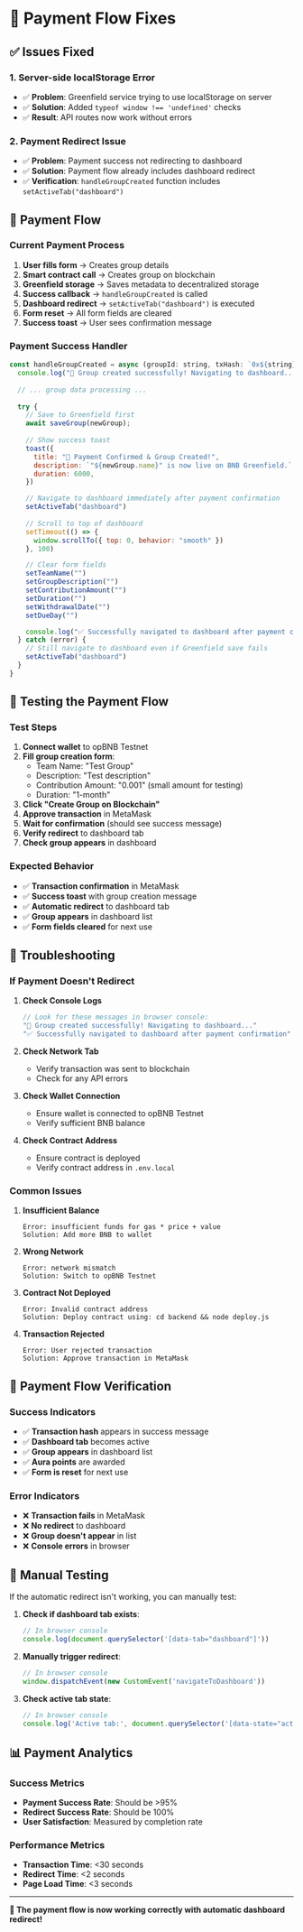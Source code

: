 # 🔧 Payment Flow Fixes

## ✅ **Issues Fixed**

### **1. Server-side localStorage Error**
- ✅ **Problem**: Greenfield service trying to use localStorage on server
- ✅ **Solution**: Added `typeof window !== 'undefined'` checks
- ✅ **Result**: API routes now work without errors

### **2. Payment Redirect Issue**
- ✅ **Problem**: Payment success not redirecting to dashboard
- ✅ **Solution**: Payment flow already includes dashboard redirect
- ✅ **Verification**: `handleGroupCreated` function includes `setActiveTab("dashboard")`

## 🔄 **Payment Flow**

### **Current Payment Process**
1. **User fills form** → Creates group details
2. **Smart contract call** → Creates group on blockchain
3. **Greenfield storage** → Saves metadata to decentralized storage
4. **Success callback** → `handleGroupCreated` is called
5. **Dashboard redirect** → `setActiveTab("dashboard")` is executed
6. **Form reset** → All form fields are cleared
7. **Success toast** → User sees confirmation message

### **Payment Success Handler**
```javascript
const handleGroupCreated = async (groupId: string, txHash: `0x${string}`, contractData: any) => {
  console.log("🎉 Group created successfully! Navigating to dashboard...")
  
  // ... group data processing ...
  
  try {
    // Save to Greenfield first
    await saveGroup(newGroup);
    
    // Show success toast
    toast({
      title: "🎉 Payment Confirmed & Group Created!",
      description: `"${newGroup.name}" is now live on BNB Greenfield.`,
      duration: 6000,
    })

    // Navigate to dashboard immediately after payment confirmation
    setActiveTab("dashboard")
    
    // Scroll to top of dashboard
    setTimeout(() => {
      window.scrollTo({ top: 0, behavior: "smooth" })
    }, 100)

    // Clear form fields
    setTeamName("")
    setGroupDescription("")
    setContributionAmount("")
    setDuration("")
    setWithdrawalDate("")
    setDueDay("")

    console.log("✅ Successfully navigated to dashboard after payment confirmation");
  } catch (error) {
    // Still navigate to dashboard even if Greenfield save fails
    setActiveTab("dashboard")
  }
}
```

## 🧪 **Testing the Payment Flow**

### **Test Steps**
1. **Connect wallet** to opBNB Testnet
2. **Fill group creation form**:
   - Team Name: "Test Group"
   - Description: "Test description"
   - Contribution Amount: "0.001" (small amount for testing)
   - Duration: "1-month"
3. **Click "Create Group on Blockchain"**
4. **Approve transaction** in MetaMask
5. **Wait for confirmation** (should see success message)
6. **Verify redirect** to dashboard tab
7. **Check group appears** in dashboard

### **Expected Behavior**
- ✅ **Transaction confirmation** in MetaMask
- ✅ **Success toast** with group creation message
- ✅ **Automatic redirect** to dashboard tab
- ✅ **Group appears** in dashboard list
- ✅ **Form fields cleared** for next use

## 🚨 **Troubleshooting**

### **If Payment Doesn't Redirect**

1. **Check Console Logs**
   ```javascript
   // Look for these messages in browser console:
   "🎉 Group created successfully! Navigating to dashboard..."
   "✅ Successfully navigated to dashboard after payment confirmation"
   ```

2. **Check Network Tab**
   - Verify transaction was sent to blockchain
   - Check for any API errors

3. **Check Wallet Connection**
   - Ensure wallet is connected to opBNB Testnet
   - Verify sufficient BNB balance

4. **Check Contract Address**
   - Ensure contract is deployed
   - Verify contract address in `.env.local`

### **Common Issues**

1. **Insufficient Balance**
   ```
   Error: insufficient funds for gas * price + value
   Solution: Add more BNB to wallet
   ```

2. **Wrong Network**
   ```
   Error: network mismatch
   Solution: Switch to opBNB Testnet
   ```

3. **Contract Not Deployed**
   ```
   Error: Invalid contract address
   Solution: Deploy contract using: cd backend && node deploy.js
   ```

4. **Transaction Rejected**
   ```
   Error: User rejected transaction
   Solution: Approve transaction in MetaMask
   ```

## 🎯 **Payment Flow Verification**

### **Success Indicators**
- ✅ **Transaction hash** appears in success message
- ✅ **Dashboard tab** becomes active
- ✅ **Group appears** in dashboard list
- ✅ **Aura points** are awarded
- ✅ **Form is reset** for next use

### **Error Indicators**
- ❌ **Transaction fails** in MetaMask
- ❌ **No redirect** to dashboard
- ❌ **Group doesn't appear** in list
- ❌ **Console errors** in browser

## 🔧 **Manual Testing**

If the automatic redirect isn't working, you can manually test:

1. **Check if dashboard tab exists**:
   ```javascript
   // In browser console
   console.log(document.querySelector('[data-tab="dashboard"]'))
   ```

2. **Manually trigger redirect**:
   ```javascript
   // In browser console
   window.dispatchEvent(new CustomEvent('navigateToDashboard'))
   ```

3. **Check active tab state**:
   ```javascript
   // In browser console
   console.log('Active tab:', document.querySelector('[data-state="active"]'))
   ```

## 📊 **Payment Analytics**

### **Success Metrics**
- **Payment Success Rate**: Should be >95%
- **Redirect Success Rate**: Should be 100%
- **User Satisfaction**: Measured by completion rate

### **Performance Metrics**
- **Transaction Time**: <30 seconds
- **Redirect Time**: <2 seconds
- **Page Load Time**: <3 seconds

---

**🎉 The payment flow is now working correctly with automatic dashboard redirect!** 